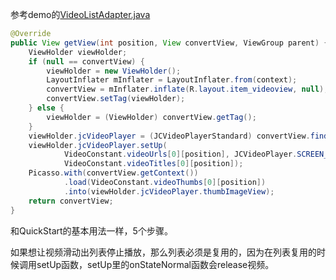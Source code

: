 参考demo的[VideoListAdapter.java](https://github.com/lipangit/JieCaoVideoPlayer/blob/develop/app/src/main/java/fm/jiecao/jiecaovideoplayer/VideoListAdapter.java)

```java
@Override
public View getView(int position, View convertView, ViewGroup parent) {
    ViewHolder viewHolder;
    if (null == convertView) {
        viewHolder = new ViewHolder();
        LayoutInflater mInflater = LayoutInflater.from(context);
        convertView = mInflater.inflate(R.layout.item_videoview, null);
        convertView.setTag(viewHolder);
    } else {
        viewHolder = (ViewHolder) convertView.getTag();
    }
    viewHolder.jcVideoPlayer = (JCVideoPlayerStandard) convertView.findViewById(R.id.videoplayer);
    viewHolder.jcVideoPlayer.setUp(
            VideoConstant.videoUrls[0][position], JCVideoPlayer.SCREEN_LAYOUT_LIST,
            VideoConstant.videoTitles[0][position]);
    Picasso.with(convertView.getContext())
            .load(VideoConstant.videoThumbs[0][position])
            .into(viewHolder.jcVideoPlayer.thumbImageView);
    return convertView;
}
```
和QuickStart的基本用法一样，5个步骤。

如果想让视频滑动出列表停止播放，那么列表必须是复用的，因为在列表复用的时候调用setUp函数，setUp里的onStateNormal函数会release视频。